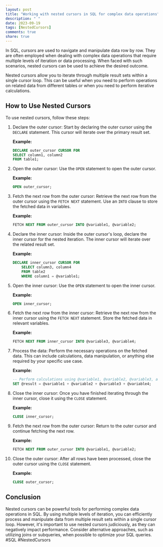 ```yaml
---
layout: post
title: "Working with nested cursors in SQL for complex data operations"
description: " "
date: 2023-09-19
tags: [NestedCursors]
comments: true
share: true
---
```


In SQL, cursors are used to navigate and manipulate data row by row. They are often employed when dealing with complex data operations that require multiple levels of iteration or data processing. When faced with such scenarios, nested cursors can be used to achieve the desired outcome.

Nested cursors allow you to iterate through multiple result sets within a single cursor loop. This can be useful when you need to perform operations on related data from different tables or when you need to perform iterative calculations.

## How to Use Nested Cursors

To use nested cursors, follow these steps:

1. Declare the outer cursor: Start by declaring the outer cursor using the `DECLARE` statement. This cursor will iterate over the primary result set.
   
   **Example:**
   
   ```sql
   DECLARE outer_cursor CURSOR FOR
   SELECT column1, column2
   FROM table1;
   ```

2. Open the outer cursor: Use the `OPEN` statement to open the outer cursor.

   **Example:**
   
   ```sql
   OPEN outer_cursor;
   ```

3. Fetch the next row from the outer cursor: Retrieve the next row from the outer cursor using the `FETCH NEXT` statement. Use an `INTO` clause to store the fetched data in variables.

   **Example:**
   
   ```sql
   FETCH NEXT FROM outer_cursor INTO @variable1, @variable2;
   ```

4. Declare the inner cursor: Inside the outer cursor's loop, declare the inner cursor for the nested iteration. The inner cursor will iterate over the related result set.

   **Example:**
   
   ```sql
   DECLARE inner_cursor CURSOR FOR
       SELECT column3, column4
       FROM table2
       WHERE column1 = @variable1;
   ```

5. Open the inner cursor: Use the `OPEN` statement to open the inner cursor.

   **Example:**
   
   ```sql
   OPEN inner_cursor;
   ```

6. Fetch the next row from the inner cursor: Retrieve the next row from the inner cursor using the `FETCH NEXT` statement. Store the fetched data in relevant variables.

   **Example:**
   
   ```sql
   FETCH NEXT FROM inner_cursor INTO @variable3, @variable4;
   ```

7. Process the data: Perform the necessary operations on the fetched data. This can include calculations, data manipulation, or anything else required by your specific use case.

   **Example:**

   ```sql
   -- Perform calculations using @variable1, @variable2, @variable3, and @variable4
   SET @result = @variable1 + @variable2 + @variable3 + @variable4;
   ```

8. Close the inner cursor: Once you have finished iterating through the inner cursor, close it using the `CLOSE` statement.

   **Example:**
   
   ```sql
   CLOSE inner_cursor;
   ```

9. Fetch the next row from the outer cursor: Return to the outer cursor and continue fetching the next row.

   **Example:**
   
   ```sql
   FETCH NEXT FROM outer_cursor INTO @variable1, @variable2;
   ```

10. Close the outer cursor: After all rows have been processed, close the outer cursor using the `CLOSE` statement.

    **Example:**
    
    ```sql
    CLOSE outer_cursor;
    ```

## Conclusion

Nested cursors can be powerful tools for performing complex data operations in SQL. By using multiple levels of iteration, you can efficiently process and manipulate data from multiple result sets within a single cursor loop. However, it's important to use nested cursors judiciously, as they can negatively impact performance. Consider alternative approaches, such as utilizing joins or subqueries, when possible to optimize your SQL queries. #SQL #NestedCursors